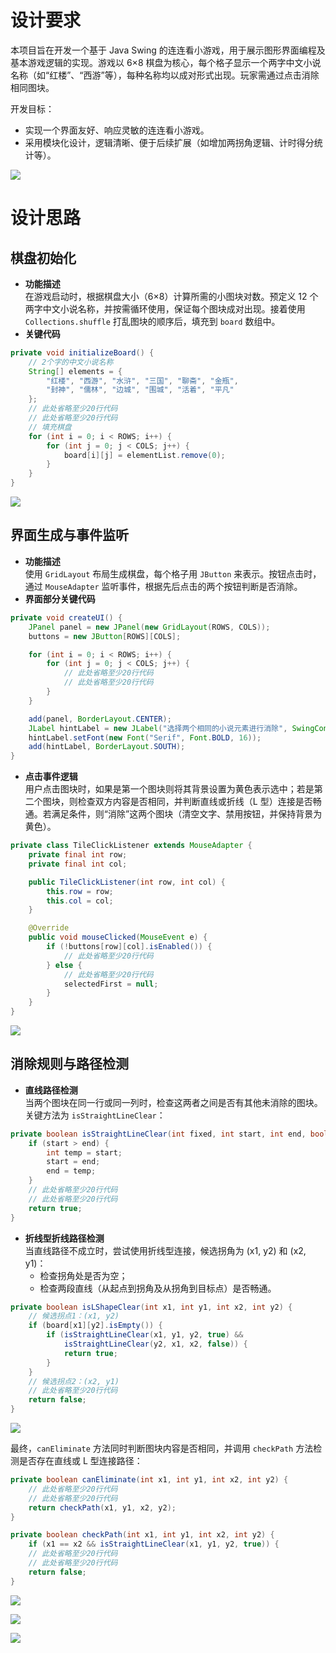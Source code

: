 
# 设计要求
本项目旨在开发一个基于 Java Swing 的连连看小游戏，用于展示图形界面编程及基本游戏逻辑的实现。游戏以 6×8 棋盘为核心，每个格子显示一个两字中文小说名称（如“红楼”、“西游”等），每种名称均以成对形式出现。玩家需通过点击消除相同图块。

开发目标：

+ 实现一个界面友好、响应灵敏的连连看小游戏。
+ 采用模块化设计，逻辑清晰、便于后续扩展（如增加两拐角逻辑、计时得分统计等）。

![](https://cdn.nlark.com/yuque/0/2025/png/26188759/1741871899950-cbe993c2-6e91-4fcf-9a65-6b65d1a71365.png)

# 设计思路
## 棋盘初始化
+ **功能描述**  
在游戏启动时，根据棋盘大小（6×8）计算所需的小图块对数。预定义 12 个两字中文小说名称，并按需循环使用，保证每个图块成对出现。接着使用 `Collections.shuffle` 打乱图块的顺序后，填充到 `board` 数组中。
+ **关键代码**

```java
private void initializeBoard() {
    // 2个字的中文小说名称
    String[] elements = {
        "红楼", "西游", "水浒", "三国", "聊斋", "金瓶",
        "封神", "儒林", "边城", "围城", "活着", "平凡"
    };
    // 此处省略至少20行代码
    // 此处省略至少20行代码
    // 填充棋盘
    for (int i = 0; i < ROWS; i++) {
        for (int j = 0; j < COLS; j++) {
            board[i][j] = elementList.remove(0);
        }
    }
}
```

![](https://cdn.nlark.com/yuque/0/2025/png/26188759/1741613825169-b6bbc6dc-16fa-4f35-a1dc-322ef9a30ea5.png)

## 界面生成与事件监听
+ **功能描述**  
使用 `GridLayout` 布局生成棋盘，每个格子用 `JButton` 来表示。按钮点击时，通过 `MouseAdapter` 监听事件，根据先后点击的两个按钮判断是否消除。
+ **界面部分关键代码**

```java
private void createUI() {
    JPanel panel = new JPanel(new GridLayout(ROWS, COLS));
    buttons = new JButton[ROWS][COLS];

    for (int i = 0; i < ROWS; i++) {
        for (int j = 0; j < COLS; j++) {
            // 此处省略至少20行代码
            // 此处省略至少20行代码
        }
    }

    add(panel, BorderLayout.CENTER);
    JLabel hintLabel = new JLabel("选择两个相同的小说元素进行消除", SwingConstants.CENTER);
    hintLabel.setFont(new Font("Serif", Font.BOLD, 16));
    add(hintLabel, BorderLayout.SOUTH);
}
```

+ **点击事件逻辑**  
用户点击图块时，如果是第一个图块则将其背景设置为黄色表示选中；若是第二个图块，则检查双方内容是否相同，并判断直线或折线（L 型）连接是否畅通。若满足条件，则“消除”这两个图块（清空文字、禁用按钮，并保持背景为黄色）。

```java
private class TileClickListener extends MouseAdapter {
    private final int row;
    private final int col;

    public TileClickListener(int row, int col) {
        this.row = row;
        this.col = col;
    }

    @Override
    public void mouseClicked(MouseEvent e) {
        if (!buttons[row][col].isEnabled()) {
            // 此处省略至少20行代码
        } else {
            // 此处省略至少20行代码
            selectedFirst = null;
        }
    }
}
```

![](https://cdn.nlark.com/yuque/0/2025/png/26188759/1741871903330-47049b23-032a-464f-aa2a-5ec878e6734f.png)

## 消除规则与路径检测
+ **直线路径检测**  
当两个图块在同一行或同一列时，检查这两者之间是否有其他未消除的图块。  
关键方法为 `isStraightLineClear`：

```java
private boolean isStraightLineClear(int fixed, int start, int end, boolean isRow) {
    if (start > end) {
        int temp = start;
        start = end;
        end = temp;
    }
    // 此处省略至少20行代码
    // 此处省略至少20行代码
    return true;
}
```

+ **折线型折线路径检测**  
当直线路径不成立时，尝试使用折线型连接，候选拐角为 (x1, y2) 和 (x2, y1)：
    - 检查拐角处是否为空；
    - 检查两段直线（从起点到拐角及从拐角到目标点）是否畅通。

```java
private boolean isLShapeClear(int x1, int y1, int x2, int y2) {
    // 候选拐点1：(x1, y2)
    if (board[x1][y2].isEmpty()) {
        if (isStraightLineClear(x1, y1, y2, true) &&
            isStraightLineClear(y2, x1, x2, false)) {
            return true;
        }
    }
    // 候选拐点2：(x2, y1)
    // 此处省略至少20行代码
    return false;
}
```

![](https://cdn.nlark.com/yuque/0/2025/png/26188759/1741613919833-76cbf296-0536-4ed8-822a-a6b6d7d89458.png)

最终，`canEliminate` 方法同时判断图块内容是否相同，并调用 `checkPath` 方法检测是否存在直线或 L 型连接路径：

```java
private boolean canEliminate(int x1, int y1, int x2, int y2) {
    // 此处省略至少20行代码
    // 此处省略至少20行代码
    return checkPath(x1, y1, x2, y2);
}

private boolean checkPath(int x1, int y1, int x2, int y2) {
    if (x1 == x2 && isStraightLineClear(x1, y1, y2, true)) {
    // 此处省略至少20行代码
    // 此处省略至少20行代码
    return false;
}
```

![](https://cdn.nlark.com/yuque/0/2025/png/26188759/1741871906492-240bd9c7-7438-4b97-bb07-7e1a42cee034.png)

![](https://cdn.nlark.com/yuque/0/2025/gif/26188759/1741614261923-6bd5b396-a0ac-46b3-9a83-4f1231716018.gif)

![](https://cdn.nlark.com/yuque/0/2025/png/26188759/1741871909490-8361350f-76d7-4d1d-b4e0-033888bc01a3.png)

